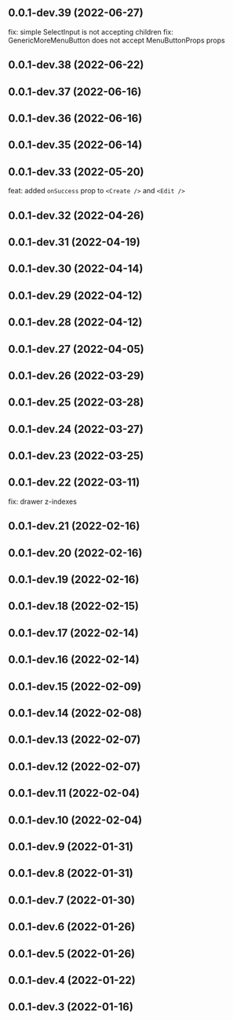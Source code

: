 ## 0.0.1-dev.39 (2022-06-27)

fix: simple SelectInput is not accepting children
fix: GenericMoreMenuButton does not accept MenuButtonProps props


## 0.0.1-dev.38 (2022-06-22)


## 0.0.1-dev.37 (2022-06-16)


## 0.0.1-dev.36 (2022-06-16)


## 0.0.1-dev.35 (2022-06-14)


## 0.0.1-dev.33 (2022-05-20)

feat: added `onSuccess` prop to `<Create />` and `<Edit />`



## 0.0.1-dev.32 (2022-04-26)


## 0.0.1-dev.31 (2022-04-19)


## 0.0.1-dev.30 (2022-04-14)



## 0.0.1-dev.29 (2022-04-12)


## 0.0.1-dev.28 (2022-04-12)


## 0.0.1-dev.27 (2022-04-05)


## 0.0.1-dev.26 (2022-03-29)


## 0.0.1-dev.25 (2022-03-28)


## 0.0.1-dev.24 (2022-03-27)


## 0.0.1-dev.23 (2022-03-25)


## 0.0.1-dev.22 (2022-03-11)

fix: drawer z-indexes



## 0.0.1-dev.21 (2022-02-16)


## 0.0.1-dev.20 (2022-02-16)


## 0.0.1-dev.19 (2022-02-16)


## 0.0.1-dev.18 (2022-02-15)


## 0.0.1-dev.17 (2022-02-14)


## 0.0.1-dev.16 (2022-02-14)


## 0.0.1-dev.15 (2022-02-09)


## 0.0.1-dev.14 (2022-02-08)


## 0.0.1-dev.13 (2022-02-07)


## 0.0.1-dev.12 (2022-02-07)


## 0.0.1-dev.11 (2022-02-04)


## 0.0.1-dev.10 (2022-02-04)


## 0.0.1-dev.9 (2022-01-31)


## 0.0.1-dev.8 (2022-01-31)


## 0.0.1-dev.7 (2022-01-30)


## 0.0.1-dev.6 (2022-01-26)


## 0.0.1-dev.5 (2022-01-26)


## 0.0.1-dev.4 (2022-01-22)


## 0.0.1-dev.3 (2022-01-16)




